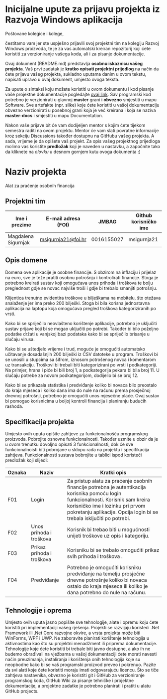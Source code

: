# Inicijalne upute za prijavu projekta iz Razvoja Windows aplikacija

Poštovane kolegice i kolege, 

čestitamo vam jer ste uspješno prijavili svoj projektni tim na kolegiju Razvoj Windows proizvoda, te je za vas automatski kreiran repozitorij koji ćete koristiti za verzioniranje vašega koda, ali i za pisanje dokumentacije.

Ovaj dokument (README.md) predstavlja **osobnu iskaznicu vašeg projekta**. Vaš prvi zadatak je **kratko opisati projektni prijedlog** na način da ćete prijavu vašeg projekta, sukladno uputama danim u ovom tekstu, napisati upravo u ovaj dokument, umjesto ovoga teksta.

Za upute o sintaksi koju možete koristiti u ovom dokumentu i kod pisanje vaše projektne dokumentacije pogledajte [ovaj link](https://guides.github.com/features/mastering-markdown/).
Sav programski kod potrebno je verzionirati u glavnoj **master** grani i **obvezno** smjestiti u mapu Software. Sve artefakte (npr. slike) koje ćete koristiti u vašoj dokumentaciju obvezno verzionirati u posebnoj grani koja je već kreirana i koja se naziva **master-docs** i smjestiti u mapu Documentation.

Nakon vaše prijave bit će vam dodijeljen mentor s kojim ćete tijekom semestra raditi na ovom projektu. Mentor će vam slati povratne informacije kroz sekciju Discussions također dostupnu na GitHubu vašeg projekta. A sada, vrijeme je da opišete vaš projekt. Za opis vašeg projektnog prijedloga molimo vas koristite **predložak** koji je naveden u nastavku, a započnite tako da kliknete na *olovku* u desnom gornjem kutu ovoga dokumenta :) 

# Naziv projekta
Alat za praćenje osobnih financija

## Projektni tim

Ime i prezime | E-mail adresa (FOI) | JMBAG | Github korisničko ime
------------  | ------------------- | ----- | ---------------------
Magdalena Sigurnjak | msigurnja21@foi.hr | 0016155027 | msigurnja21

## Opis domene
Domena ove aplikacije je osobne financije. S obzirom na inflaciju i prijelaz na euro, sve je teže pratiti osobnu potrošnju i kontrolirati financije. Stoga je potrebno kreirati sustav koji omogućava unos prihoda i troškova te bolju preglednost gdje se novac najviše troši i gdje bi trebalo smanjiti potrošnju.

Klijentica trenutno evidentira troškove u bilješkama na mobitelu, što otežava snalaženje jer ima preko 200 bilješki. Stoga bi bila korisna jednostavna aplikacija na laptopu koja omogućava pregled troškova kategoriziranih po vrsti.

Kako bi se spriječilo neovlašteno korištenje aplikacije, potrebno je uključiti sustav prijave koji bi se mogao uključiti po potrebi. Također bi bilo poželjno podatke držati u vanjskoj bazi podataka kako bi se spriječilo brisanje u slučaju virusa.

Kako bi se uštedjelo vrijeme i trud, moguće je omogućiti automatsko učitavanje dosadašnjih 200 bilješki iz CSV datoteke u program. Troškovi bi se unosili u stupcima sa šifrom, iznosom potrošenog novca i komentarom uz transakciju. Troškovi bi trebali biti kategorizirani po vrsti i podkategoriji. Na primjer, hrana i piće bi bili broj 1, a podkategorija pekara bi bila broj 11. U slučaju potrebe za novom podkategorijom, dodijelio bi se broj 12.

Kako bi se prikazala statistika i predviđanje koliko bi novaca bilo preostalo do kraja mjeseca i koliko dana ima do nule na računu prema prosječnoj dnevnoj potrošnji, potrebno je omogućiti unos mjesečne plaće. Ovaj sustav bi pomogao korisnicima u boljoj kontroli financija i planiranju budućih rashoda.


## Specifikacija projekta
Umjesto ovih uputa opišite zahtjeve za funkcionalnošću programskog proizvoda. Pobrojite osnovne funkcionalnosti. Također uzmite u obzir da je u ovom trenutku dovoljno opisati 3 funkcionalnosti, dok će sve funkcionalnoisti biti pobrojane u sklopu rada na projektu i specifikacija zahtjeva. Funkcionalnosti sustava bobrojite u tablici ispod koristeći predložak koji slijedi:


Oznaka | Naziv | Kratki opis 
------ | ----- | ----------- 
F01 | Login | Za pristup alatu za praćenje osobnih financije potrebna je autentikacija korisnika pomoću login funkcionalnosti. Korisnik sam kreira korisničko ime i lozinku pri prvom pokretanju aplikacije. Opcija login bi se trebala isključiti po potrebi.
F02 | Unos prihoda i troškova |  Korisnik bi trebao biti u mogućnosti unijeti troškove uz opis i kategoriju.
F03 | Prikaz prihoda i troškova | Korisniku bi se trebalo omogućiti prikaz svih prihoda i troškova .
F04 | Predviđanje | Potrebno je omogućiti korisniku predviđanje na temelju prosječne dnevne potrošnje koliko bi novaca ostalo do kraja mjeseca ili koliko je dana potrebno do nule na računu.

## Tehnologije i oprema
Umjesto ovih uputa jasno popišite sve tehnologije, alate i opremu koju ćete koristiti pri implementaciji vašeg rješenja. Projekti se razvijaju koristeći .Net Framework ili .Net Core razvojne okvire, a vrsta projekta može biti WinForms, WPF i UWP. Ne zaboravite planirati korištenje tehnologija u aktivnostima kao što su projektni menadžment ili priprema dokumentacije. Tehnologije koje ćete koristiti bi trebale biti javno dostupne, a ako ih ne budemo obrađivali na vježbama u vašoj dokumentaciji ćete morati navesti način preuzimanja, instaliranja i korištenja onih tehnologija koje su neopbodne kako bi se vaš programski proizvod preveo i pokrenuo. Pazite da svi alati koje ćete koristiti moraju imati odgovarajuću licencu. Što se tiče zahtjeva nastavnika, obvezno je koristiti git i GitHub za verzioniranje programskog koda, GitHub Wiki za pisanje tehničke i projektne dokumentacije, a projektne zadatke je potrebno planirati i pratiti u alatu GitHub projects. 
